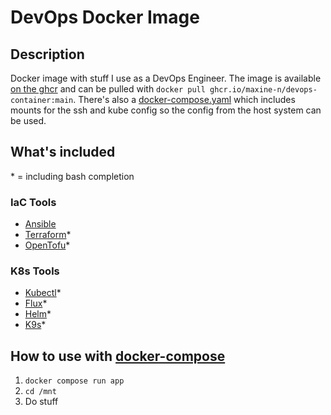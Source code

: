 # DevOps Docker Image

## Description
Docker image with stuff I use as a DevOps Engineer. The image is available [on the ghcr](https://github.com/Maxine-N/DevOps-Container/pkgs/container/devops-container) and can be pulled with `docker pull ghcr.io/maxine-n/devops-container:main`. There's also a [docker-compose.yaml](docker-compose.example.yaml) which includes mounts for the ssh and kube config so the config from the host system can be used.

## What's included
\* = including bash completion

### IaC Tools
- [Ansible](https://www.ansible.com)
- [Terraform](https://www.terraform.io)*
- [OpenTofu](https://opentofu.org)*

### K8s Tools
- [Kubectl](https://kubernetes.io/de/docs/reference/kubectl)*
- [Flux](https://fluxcd.io)*
- [Helm](https://helm.sh)*
- [K9s](https://k9scli.io)*

## How to use with [docker-compose](docker-compose.example.yaml)
1) `docker compose run app`
2) `cd /mnt`
3) Do stuff